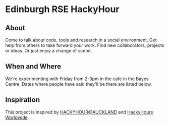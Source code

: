 # Edinburgh RSE HackyHour

## About

Come to talk about code, tools and research in a social environment. Get help from others to take forward your work. Find new collaborators, projects or ideas. Or just enjoy a change of scene.

## When and Where

We're experimenting with Friday from 2-3pm in the cafe in the Bayes Centre. Dates where people have said they'll be there are listed below.

## Inspiration

This project is inspired by [HACKYHOUR@AUCKLAND](https://uoa-eresearch.github.io/HackyHour/) and [HackyHours Worldwide](https://hackyhour.github.io/).

